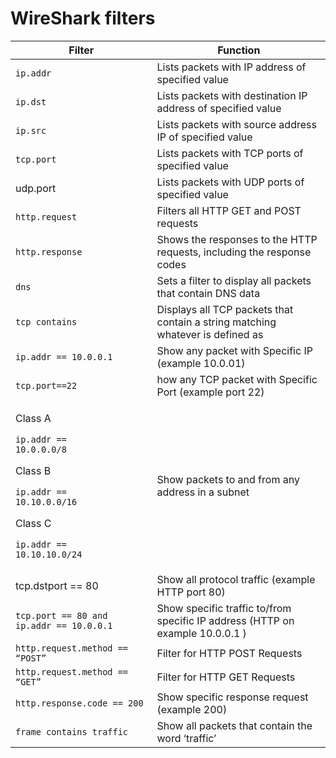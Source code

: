 # WireShark filters

| Filter                                                                                                                                                                                    | Function                                                                       |
| ----------------------------------------------------------------------------------------------------------------------------------------------------------------------------------------- | ------------------------------------------------------------------------------ |
| `ip.addr`                                                                                                                                                                                 | Lists packets with IP address of specified value                               |
| `ip.dst`                                                                                                                                                                                  | Lists packets with destination IP address of specified value                   |
| `ip.src`                                                                                                                                                                                  | Lists packets with source address IP of specified value                        |
| `tcp.port`                                                                                                                                                                                | Lists packets with TCP ports of specified value                                |
| udp.port                                                                                                                                                                                  | Lists packets with UDP ports of specified value                                |
| `http.request`                                                                                                                                                                            | Filters all HTTP GET and POST requests                                         |
| `http.response`                                                                                                                                                                           | Shows the responses to the HTTP requests, including the response codes         |
| `dns`                                                                                                                                                                                     | Sets a filter to display all packets that contain DNS data                     |
| `tcp contains`                                                                                                                                                                            | Displays all TCP packets that contain a string matching whatever is defined as |
| `ip.addr == 10.0.0.1`                                                                                                                                                                     | Show any packet with Specific IP (example 10.0.01)                             |
| `tcp.port==22`                                                                                                                                                                            | how any TCP packet with Specific Port (example port 22)                        |
| <p>Class A </p><p><code>ip.addr == 10.0.0.0/8</code></p><p></p><p>Class B</p><p><code>ip.addr == 10.10.0.0/16</code></p><p></p><p>Class C</p><p><code>ip.addr == 10.10.10.0/24</code></p> | Show packets to and from any address in a subnet                               |
| tcp.dstport == 80                                                                                                                                                                         | Show all protocol traffic (example HTTP port 80)                               |
| `tcp.port == 80 and ip.addr == 10.0.0.1`                                                                                                                                                  | Show specific traffic to/from specific IP address (HTTP on  example 10.0.0.1 ) |
| `http.request.method == “POST”`                                                                                                                                                           | Filter for HTTP POST Requests                                                  |
| `http.request.method == “GET”`                                                                                                                                                            | Filter for HTTP GET Requests                                                   |
| `http.response.code == 200`                                                                                                                                                               | Show specific response request (example 200)                                   |
| `frame contains traffic`                                                                                                                                                                  | Show all packets that contain the word ‘traffic’                               |
